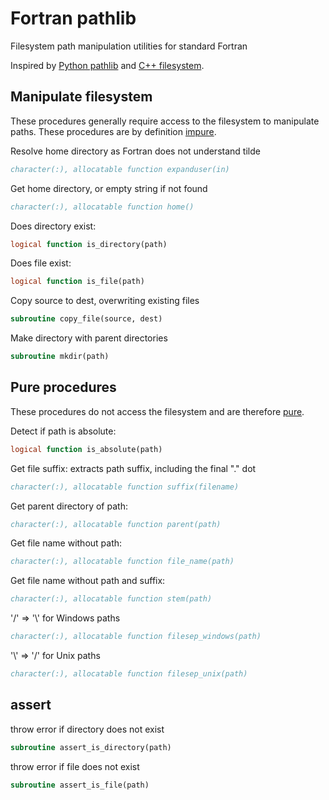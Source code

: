 # Fortran pathlib

Filesystem path manipulation utilities for standard Fortran

Inspired by
[Python pathlib](https://docs.python.org/3/library/pathlib.html)
and
[C++ filesystem](https://en.cppreference.com/w/cpp/filesystem).

## Manipulate filesystem

These procedures generally require access to the filesystem to manipulate paths.
These procedures are by definition
[impure](https://www.intel.com/content/www/us/en/develop/documentation/fortran-compiler-oneapi-dev-guide-and-reference/top/language-reference/a-to-z-reference/h-to-i/impure.html).

Resolve home directory as Fortran does not understand tilde

```fortran
character(:), allocatable function expanduser(in)
```

Get home directory, or empty string if not found

```fortran
character(:), allocatable function home()
```

Does directory exist:

```fortran
logical function is_directory(path)
```

Does file exist:

```fortran
logical function is_file(path)
```

Copy source to dest, overwriting existing files

```fortran
subroutine copy_file(source, dest)
```

Make directory with parent directories

```fortran
subroutine mkdir(path)
```

## Pure procedures

These procedures do not access the filesystem and are therefore
[pure](https://www.intel.com/content/www/us/en/develop/documentation/fortran-compiler-oneapi-dev-guide-and-reference/top/language-reference/a-to-z-reference/o-to-p/pure.html).

Detect if path is absolute:

```fortran
logical function is_absolute(path)
```

Get file suffix: extracts path suffix, including the final "." dot

```fortran
character(:), allocatable function suffix(filename)
```

Get parent directory of path:

```fortran
character(:), allocatable function parent(path)
```

Get file name without path:

```fortran
character(:), allocatable function file_name(path)
```

Get file name without path and suffix:

```fortran
character(:), allocatable function stem(path)
```

'/' => '\\' for Windows paths

```fortran
character(:), allocatable function filesep_windows(path)
```

 '\\' => '/' for Unix paths

```fortran
character(:), allocatable function filesep_unix(path)
```

## assert

throw error if directory does not exist

```fortran
subroutine assert_is_directory(path)
```

throw error if file does not exist

```fortran
subroutine assert_is_file(path)
```

